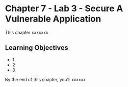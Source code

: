 # Chapter 7 - Lab 3 - Secure A Vulnerable Application

This chapter xxxxxxx

## Learning Objectives

- 1
- 2
- 3

By the end of this chapter, you’ll xxxxxx